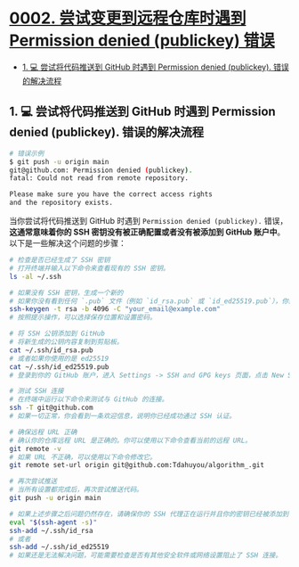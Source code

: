 # [0002. 尝试变更到远程仓库时遇到 Permission denied (publickey) 错误](https://github.com/Tdahuyou/TNotes.git-notes/tree/main/notes/0002.%20%E5%B0%9D%E8%AF%95%E5%8F%98%E6%9B%B4%E5%88%B0%E8%BF%9C%E7%A8%8B%E4%BB%93%E5%BA%93%E6%97%B6%E9%81%87%E5%88%B0%20Permission%20denied%20(publickey)%20%E9%94%99%E8%AF%AF)

<!-- region:toc -->

- [1. 💻 尝试将代码推送到 GitHub 时遇到 Permission denied (publickey). 错误的解决流程](#1--尝试将代码推送到-github-时遇到-permission-denied-publickey-错误的解决流程)

<!-- endregion:toc -->

## 1. 💻 尝试将代码推送到 GitHub 时遇到 Permission denied (publickey). 错误的解决流程

```bash
# 错误示例
$ git push -u origin main
git@github.com: Permission denied (publickey).
fatal: Could not read from remote repository.

Please make sure you have the correct access rights
and the repository exists.
```

当你尝试将代码推送到 GitHub 时遇到 `Permission denied (publickey).` 错误，**这通常意味着你的 SSH 密钥没有被正确配置或者没有被添加到 GitHub 账户中**。以下是一些解决这个问题的步骤：

```bash
# 检查是否已经生成了 SSH 密钥
# 打开终端并输入以下命令来查看现有的 SSH 密钥。
ls -al ~/.ssh
```

```bash
# 如果没有 SSH 密钥，生成一个新的
# 如果你没有看到任何 `.pub` 文件（例如 `id_rsa.pub` 或 `id_ed25519.pub`），你需要生成一个新的 SSH 密钥对。
ssh-keygen -t rsa -b 4096 -C "your_email@example.com"
# 按照提示操作，可以选择保存位置和设置密码。
```

```bash
# 将 SSH 公钥添加到 GitHub
# 将新生成的公钥内容复制到剪贴板。
cat ~/.ssh/id_rsa.pub
# 或者如果你使用的是 ed25519
cat ~/.ssh/id_ed25519.pub
# 登录到你的 GitHub 账户，进入 Settings -> SSH and GPG keys 页面，点击 New SSH key 按钮，粘贴你的公钥，并保存。
```

```bash
# 测试 SSH 连接
# 在终端中运行以下命令来测试与 GitHub 的连接。
ssh -T git@github.com
# 如果一切正常，你会看到一条欢迎信息，说明你已经成功通过 SSH 认证。
```


```bash
# 确保远程 URL 正确
# 确认你的仓库远程 URL 是正确的。你可以使用以下命令查看当前的远程 URL。
git remote -v
# 如果 URL 不正确，可以使用以下命令修改它。
git remote set-url origin git@github.com:Tdahuyou/algorithm_.git
```

```bash
# 再次尝试推送
# 当所有设置都完成后，再次尝试推送代码。
git push -u origin main
```

```bash
# 如果上述步骤之后问题仍然存在，请确保你的 SSH 代理正在运行并且你的密钥已经被添加到 SSH 代理中。你可以通过以下命令来启动 SSH 代理并添加密钥。
eval "$(ssh-agent -s)"
ssh-add ~/.ssh/id_rsa
# 或者
ssh-add ~/.ssh/id_ed25519
# 如果还是无法解决问题，可能需要检查是否有其他安全软件或网络设置阻止了 SSH 连接。
```
